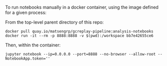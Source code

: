 To run notebooks manually in a docker container, using the image defined for a given process:

From the top-level parent directory of this repo:
```
docker pull quay.io/matsengrp/gcreplay-pipeline:analysis-notebooks
docker run -it --rm -p 8888:8888 -v $(pwd):/workspace bb7e42655ce6
```
Then, within the container:
```
jupyter notebook --ip=0.0.0.0 --port=8888 --no-browser --allow-root --NotebookApp.token=''
```
